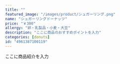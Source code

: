 ```yaml
---
title: ""
featured_image: "/images/product/シュガーリング.png"
name: "シュガーリングドーナッツ"
price: "￥300"
allergy: "卵・乳製品・小麦・大豆"
description: "ここに商品のおすすめポイントを入力"
categories: [donuts]
id: "4961387100119"
---
```


ここに商品紹介を入力
